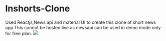 # Inshorts-Clone
Used Reactjs,News api and material UI to create this clone of short news app.This cannot be hosted live as newsapi can be used in demo mode only for free plan.
![](gitt.gif)
